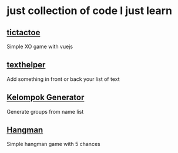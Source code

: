 # just collection of code I just learn

## [tictactoe](https://matosummer.github.io/learn-playground/tictactoe/)

Simple XO game with vuejs

## [texthelper](https://matosummer.github.io/learn-playground/texthelper/)

Add something in front or back your list of text

## [Kelompok Generator](https://matosummer.github.io/learn-playground/kelompokgenerator/)

Generate groups from name list

## [Hangman](https://matosummer.github.io/learn-playground/hangman/)

Simple hangman game with 5 chances
